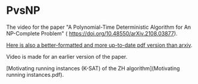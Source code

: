 # PvsNP

The video for the paper "A Polynomial-Time Deterministic Algorithm for An NP-Complete Problem" (
https://doi.org/10.48550/arXiv.2108.03877).

[Here is also a better-formatted and more up-to-date pdf version than arxiv](arXiv-final-NP=P.pdf).

Video is made for an earlier version of the paper.

[Motivating running instances (K-SAT) of the ZH algorithm](Motivating running instances.pdf).
